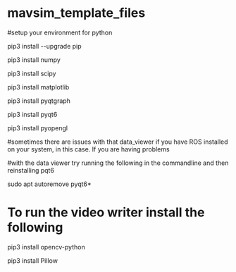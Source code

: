 # mavsim_template_files
#setup your environment for python

pip3 install --upgrade pip

pip3 install numpy

pip3 install scipy

pip3 install matplotlib

pip3 install pyqtgraph

pip3 install pyqt6

pip3 install pyopengl


#sometimes there are issues with that data_viewer if you have ROS installed on your system, in this case. If you are having problems

#with the data viewer try running the following in the commandline and then reinstalling pqt6

sudo apt autoremove pyqt6*

# To run the video writer install the following

pip3 install opencv-python

pip3 install Pillow

